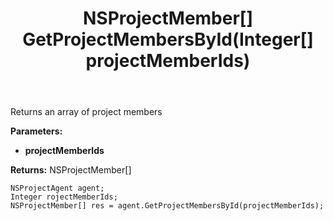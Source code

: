 ﻿---
uid: crmscript_ref_NSProjectAgent_GetProjectMembersById
title: NSProjectMember[] GetProjectMembersById(Integer[] projectMemberIds)
intellisense: NSProjectAgent.GetProjectMembersById
keywords: NSProjectAgent, GetProjectMembersById
so.topic: reference
---

Returns an array of project members

**Parameters:**
 - **projectMemberIds** 

**Returns:** NSProjectMember[]

```crmscript
NSProjectAgent agent;
Integer rojectMemberIds;
NSProjectMember[] res = agent.GetProjectMembersById(projectMemberIds);
```

